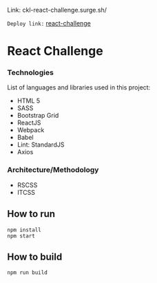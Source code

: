 Link: ckl-react-challenge.surge.sh/

`Deploy link:` [react-challenge](http://ckl-react-challenge.surge.sh/)

# React Challenge

### Technologies
List of languages and libraries used in this project:
- HTML 5
- SASS
- Bootstrap Grid
- ReactJS
- Webpack
- Babel
- Lint: StandardJS
- Axios

### Architecture/Methodology
- RSCSS
- ITCSS

## How to run
```
npm install
npm start
```

## How to build
```
npm run build
```
